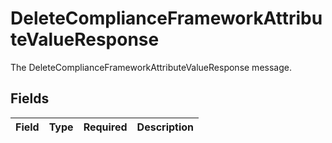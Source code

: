 # DeleteComplianceFrameworkAttributeValueResponse

The DeleteComplianceFrameworkAttributeValueResponse message.


## Fields

| Field       | Type        | Required    | Description |
| ----------- | ----------- | ----------- | ----------- |